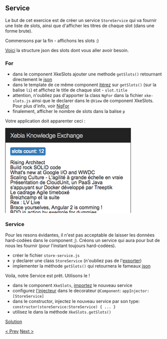 ## Service

Le but de cet exercice est de créer un service `StoreService` qui va fournir une liste de slots, ainsi que d'afficher les titres de chaque slot (dans une forme brute).

Commensons par la fin - affichons les slots :)

[Voici](store-service-json.md) la structure json des slots dont vous aller avoir besoin.

### For 

- dans le component XkeSlots ajouter une methode `getSlots()` retournant directement le [json](store-service-json.md)
- dans le template de ce même component [itérez](https://angular.io/docs/js/latest/api/directives/NgFor-class.html) sur `getSlots()` (sur la balise `li`) et affichez le title de chaque slot - `slot.title`
- attention, n'oubliez pas d'apporter la class `NgFor` dans la fichier `xke-slots.js` ainsi que le declarer dans le `@View` de component XkeSlots. Pour plus d'info, voir [NgFor](https://angular.io/docs/js/latest/api/directives/NgFor-class.html)
- finalement, afficher le nombre de slots dans la balise `p`

Votre application doit apparenter ceci :

![store service resultat](img/store-service-resultat.png)
  
  
### Service

Pour les resons évidantes, il n'est pas acceptable de laisser les données hard-codées dans le component ;).
Créons un service qui aura pour but de nous les fournir (pour l'instant toujours hard-codées).

- créer le fichier `store-service.js`
- y declarer une class `StoreService` (n'oubliez pas de l'[exporter](https://developer.mozilla.org/en-US/docs/Web/JavaScript/Reference/Statements/export))
- implementer la méthode  `getSlots()` qui retournera le fameaux [json](store-service-json.md)

Voila, notre Service est prêt. Utilisons le !

- dans le component `XkeSlots`, [importez](https://developer.mozilla.org/en-US/docs/Web/JavaScript/Reference/Statements/export) le nouveau service
- configurez [l'injecteur](https://angular.io/docs/js/latest/api/annotations/ComponentAnnotation-class.html) dans le decorateur `@Component`:  `appInjector: [StoreService]`   
- dans le constructor, injectez le nouveau service par son type: `constructor(storeService:StoreService) { ... }`
- utilisez le dans la méthode `XkeSlots.getSlots()` 
  
[Solution](store-service-solution.md)

[< Prev](first-component.md) [Next >](exo3.md)
